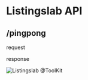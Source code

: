 # Listingslab API

## /pingpong

request

response

![Listingslab @ToolKit](../png/react_wordpress.png) 